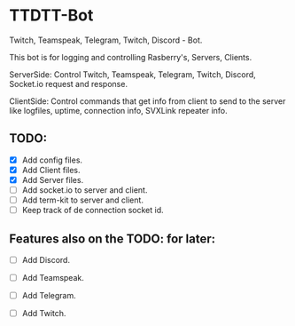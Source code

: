 # TTDTT-Bot

Twitch, Teamspeak, Telegram, Twitch, Discord - Bot. 

This bot is for logging and controlling Rasberry's, Servers, Clients.

ServerSide: Control Twitch, Teamspeak, Telegram, Twitch, Discord, Socket.io request and response.

ClientSide: Control commands that get info from client to send to the server like logfiles, uptime, connection info, SVXLink repeater info.

TODO:
----
- [x] Add config files.
- [x] Add Client files.
- [x] Add Server files.
- [ ] Add socket.io to server and client.
- [ ] Add term-kit to server and client.
- [ ] Keep track of de connection socket id.

Features also on the TODO: for later:
----
- [ ] Add Discord.
- [ ] Add Teamspeak.
- [ ] Add Telegram.
- [ ] Add Twitch.








